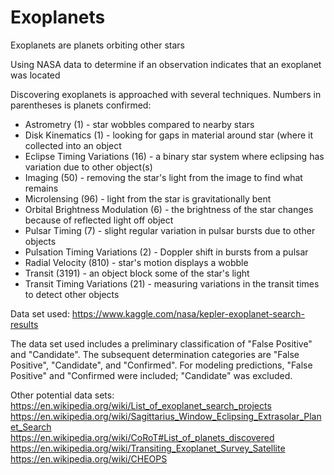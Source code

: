 # Exoplanets

Exoplanets are planets orbiting other stars

Using NASA data to determine if an observation indicates that an exoplanet was located

Discovering exoplanets is approached with several techniques.  Numbers in parentheses is planets confirmed:   
* Astrometry	(1) - star wobbles compared to nearby stars  
* Disk Kinematics	(1) - looking for gaps in material around star (where it collected into an object  
* Eclipse Timing Variations	(16) - a binary star system where eclipsing has variation due to other object(s)  
* Imaging	(50) - removing the star's light from the image to find what remains  
* Microlensing	(96) - light from the star is gravitationally bent  
* Orbital Brightness Modulation	(6) - the brightness of the star changes because of reflected light off object  
* Pulsar Timing	(7) - slight regular variation in pulsar bursts due to other objects  
* Pulsation Timing Variations	(2) - Doppler shift in bursts from a pulsar  
* Radial Velocity	(810) - star's motion displays a wobble  
* Transit	(3191) - an object block some of the star's light  
* Transit Timing Variations	(21) - measuring variations in the transit times to detect other objects  

Data set used: 
https://www.kaggle.com/nasa/kepler-exoplanet-search-results

The data set used includes a preliminary classification of "False Positive" and "Candidate".  The subsequent determination categories are "False Positive", "Candidate", and "Confirmed".  For modeling predictions, "False Positive" and "Confirmed were included; "Candidate" was excluded.

Other potential data sets: 
https://en.wikipedia.org/wiki/List_of_exoplanet_search_projects  
https://en.wikipedia.org/wiki/Sagittarius_Window_Eclipsing_Extrasolar_Planet_Search  
https://en.wikipedia.org/wiki/CoRoT#List_of_planets_discovered  
https://en.wikipedia.org/wiki/Transiting_Exoplanet_Survey_Satellite  
https://en.wikipedia.org/wiki/CHEOPS
